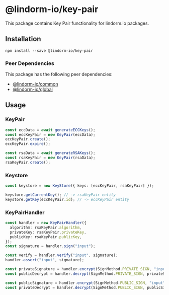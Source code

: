 # @lindorm-io/key-pair
This package contains Key Pair functionality for lindorm.io packages.

## Installation
```shell script
npm install --save @lindorm-io/key-pair
```

### Peer Dependencies
This package has the following peer dependencies: 
* [@lindorm-io/common](https://www.npmjs.com/package/@lindorm-io/common)
* [@lindorm-io/global](https://www.npmjs.com/package/@lindorm-io/global)

## Usage

### KeyPair
```typescript
const eccData = await generateECCKeys();
const eccKeyPair = new KeyPair(eccData);
eccKeyPair.create();
eccKeyPair.expire();

const rsaData = await generateRSAKeys();
const rsaKeyPair = new KeyPair(rsaData);
rsaKeyPair.create();
```

### Keystore
```typescript
const keystore = new KeyStore({ keys: [eccKeyPair, rsaKeyPair] });

keystore.getCurrentKey(); // -> rsaKeyPair entity
keystore.getKey(eccKeyPair.id); // -> eccKeyPair entity
```

### KeyPairHandler
```typescript
const handler = new KeyPairHandler({
  algorithm: rsaKeyPair.algorithm,
  privateKey: rsaKeyPair.privateKey,
  publicKey: rsaKeyPair.publicKey,
});
const signature = handler.sign("input");

const verify = handler.verify("input", signature);
handler.assert("input", signature);

const privateSignature = handler.encrypt(SignMethod.PRIVATE_SIGN, "input");
const publicDecrypt = handler.decrypt(SignMethod.PRIVATE_SIGN, privateSignature);

const publicSignature = handler.encrypt(SignMethod.PUBLIC_SIGN, "input");
const privateDecrypt = handler.decrypt(SignMethod.PUBLIC_SIGN, publicSignature);
```
